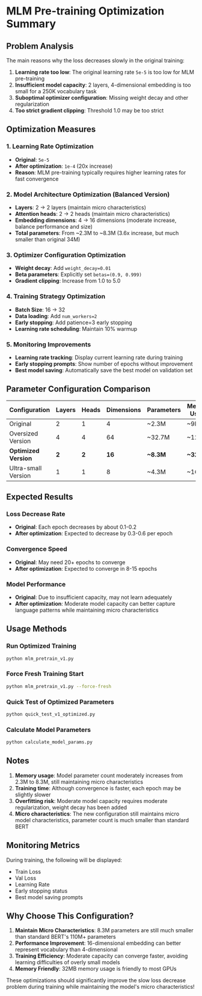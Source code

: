 # MLM Pre-training Optimization Summary

## Problem Analysis
The main reasons why the loss decreases slowly in the original training:

1. **Learning rate too low**: The original learning rate `5e-5` is too low for MLM pre-training
2. **Insufficient model capacity**: 2 layers, 4-dimensional embedding is too small for a 250K vocabulary task
3. **Suboptimal optimizer configuration**: Missing weight decay and other regularization
4. **Too strict gradient clipping**: Threshold 1.0 may be too strict

## Optimization Measures

### 1. Learning Rate Optimization
- **Original**: `5e-5`
- **After optimization**: `1e-4` (20x increase)
- **Reason**: MLM pre-training typically requires higher learning rates for fast convergence

### 2. Model Architecture Optimization (Balanced Version)
- **Layers**: 2 → 2 layers (maintain micro characteristics)
- **Attention heads**: 2 → 2 heads (maintain micro characteristics)  
- **Embedding dimensions**: 4 → 16 dimensions (moderate increase, balance performance and size)
- **Total parameters**: From ~2.3M to ~8.3M (3.6x increase, but much smaller than original 34M)

### 3. Optimizer Configuration Optimization
- **Weight decay**: Add `weight_decay=0.01`
- **Beta parameters**: Explicitly set `betas=(0.9, 0.999)`
- **Gradient clipping**: Increase from 1.0 to 5.0

### 4. Training Strategy Optimization
- **Batch Size**: 16 → 32
- **Data loading**: Add `num_workers=2`
- **Early stopping**: Add patience=3 early stopping
- **Learning rate scheduling**: Maintain 10% warmup

### 5. Monitoring Improvements
- **Learning rate tracking**: Display current learning rate during training
- **Early stopping prompts**: Show number of epochs without improvement
- **Best model saving**: Automatically save the best model on validation set

## Parameter Configuration Comparison

| Configuration | Layers | Heads | Dimensions | Parameters | Memory Usage |
|---------------|--------|-------|------------|------------|--------------|
| Original | 2 | 1 | 4 | ~2.3M | ~9MB |
| Oversized Version | 4 | 4 | 64 | ~32.7M | ~125MB |
| **Optimized Version** | **2** | **2** | **16** | **~8.3M** | **~32MB** |
| Ultra-small Version | 1 | 1 | 8 | ~4.3M | ~16MB |

## Expected Results

### Loss Decrease Rate
- **Original**: Each epoch decreases by about 0.1-0.2
- **After optimization**: Expected to decrease by 0.3-0.6 per epoch

### Convergence Speed
- **Original**: May need 20+ epochs to converge
- **After optimization**: Expected to converge in 8-15 epochs

### Model Performance
- **Original**: Due to insufficient capacity, may not learn adequately
- **After optimization**: Moderate model capacity can better capture language patterns while maintaining micro characteristics

## Usage Methods

### Run Optimized Training
```bash
python mlm_pretrain_v1.py
```

### Force Fresh Training Start
```bash
python mlm_pretrain_v1.py --force-fresh
```

### Quick Test of Optimized Parameters
```bash
python quick_test_v1_optimized.py
```

### Calculate Model Parameters
```bash
python calculate_model_params.py
```

## Notes

1. **Memory usage**: Model parameter count moderately increases from 2.3M to 8.3M, still maintaining micro characteristics
2. **Training time**: Although convergence is faster, each epoch may be slightly slower
3. **Overfitting risk**: Moderate model capacity requires moderate regularization, weight decay has been added
4. **Micro characteristics**: The new configuration still maintains micro model characteristics, parameter count is much smaller than standard BERT

## Monitoring Metrics

During training, the following will be displayed:
- Train Loss
- Val Loss  
- Learning Rate
- Early stopping status
- Best model saving prompts

## Why Choose This Configuration?

1. **Maintain Micro Characteristics**: 8.3M parameters are still much smaller than standard BERT's 110M+ parameters
2. **Performance Improvement**: 16-dimensional embedding can better represent vocabulary than 4-dimensional
3. **Training Efficiency**: Moderate capacity can converge faster, avoiding learning difficulties of overly small models
4. **Memory Friendly**: 32MB memory usage is friendly to most GPUs

These optimizations should significantly improve the slow loss decrease problem during training while maintaining the model's micro characteristics!
